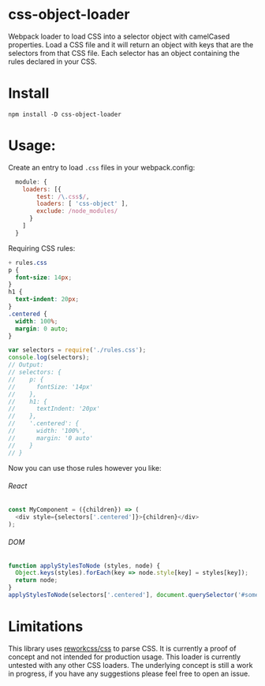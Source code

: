 # css-object-loader
Webpack loader to load CSS into a selector object with camelCased properties. Load a CSS file and it will return an object with keys that are the selectors from that CSS file. Each selector has an object containing the rules declared in your CSS.

# Install

`npm install -D css-object-loader`

# Usage:

Create an entry to load `.css` files in your webpack.config:

```js
  module: {
    loaders: [{
        test: /\.css$/,
        loaders: [ 'css-object' ],
        exclude: /node_modules/
      }
    ]
  }
```

Requiring CSS rules:

```css
+ rules.css
p {
  font-size: 14px;
}
h1 {
  text-indent: 20px;
}
.centered {
  width: 100%;
  margin: 0 auto;
}
```

```js
var selectors = require('./rules.css');
console.log(selectors);
// Output:
// selectors: {
//    p: {
//      fontSize: '14px'
//    },
//    h1: {
//      textIndent: '20px'
//    },
//    '.centered': {
//      width: '100%',
//      margin: '0 auto'
//    }
// }
```

Now you can use those rules however you like:
###### React
```js
const MyComponent = ({children}) => (
  <div style={selectors['.centered']}>{children}</div>
);
```

###### DOM
```js
function applyStylesToNode (styles, node) {
  Object.keys(styles).forEach(key => node.style[key] = styles[key]);
  return node;
}
applyStylesToNode(selectors['.centered'], document.querySelector('#some-div'));
```

# Limitations

This library uses [reworkcss/css](https://github.com/reworkcss/css) to parse CSS. It is currently a proof of concept and not intended for production usage. This loader is currently untested with any other CSS loaders. The underlying concept is still a work in progress, if you have any suggestions please feel free to open an issue.
